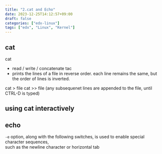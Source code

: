 ```yaml
---
title: "2.cat and Echo"
date: 2023-12-25T14:12:57+09:00
draft: false
categories: ["edx-linux"]
tags: ["edx", "Linux", "Kernel"]
---
```



## cat

cat
- read / write / concatenate
tac
- prints the lines of a file in reverse order.
each line remains the same, but the order of lines is inverted.


cat > file
cat >> file (any subsequenet lines are appended to the file, until CTRL-D is typed)

## using cat interactively

## echo

`-e` option, along with the following switches, is used to enable special character sequences,  
such as the newline character or horizontal tab


